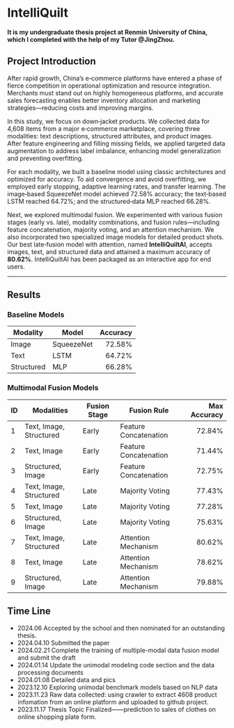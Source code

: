# IntelliQuilt
**It is my undergraduate thesis project at Renmin University of China, which I completed with the help of my Tutor @JingZhou.**

## Project Introduction

After rapid growth, China’s e‑commerce platforms have entered a phase of fierce competition in operational optimization and resource integration. Merchants must stand out on highly homogeneous platforms, and accurate sales forecasting enables better inventory allocation and marketing strategies—reducing costs and improving margins.

In this study, we focus on down‑jacket products. We collected data for 4,608 items from a major e‑commerce marketplace, covering three modalities: text descriptions, structured attributes, and product images. After feature engineering and filling missing fields, we applied targeted data augmentation to address label imbalance, enhancing model generalization and preventing overfitting.

For each modality, we built a baseline model using classic architectures and optimized for accuracy. To aid convergence and avoid overfitting, we employed early stopping, adaptive learning rates, and transfer learning. The image‑based SqueezeNet model achieved 72.58% accuracy; the text‑based LSTM reached 64.72%; and the structured‑data MLP reached 66.28%.

Next, we explored multimodal fusion. We experimented with various fusion stages (early vs. late), modality combinations, and fusion rules—including feature concatenation, majority voting, and an attention mechanism. We also incorporated two specialized image models for detailed product shots. Our best late‑fusion model with attention, named **IntelliQuiltAI**, accepts images, text, and structured data and attained a maximum accuracy of **80.62%**. IntelliQuiltAI has been packaged as an interactive app for end users.

---

## Results

### Baseline Models

| Modality    | Model       | Accuracy |
|-------------|-------------|---------:|
| Image       | SqueezeNet  |   72.58% |
| Text        | LSTM        |   64.72% |
| Structured  | MLP         |   66.28% |

### Multimodal Fusion Models

| ID | Modalities                   | Fusion Stage | Fusion Rule             | Max Accuracy |
|----|------------------------------|--------------|-------------------------|-------------:|
| 1  | Text, Image, Structured      | Early        | Feature Concatenation   |      72.84% |
| 2  | Text, Image                  | Early        | Feature Concatenation   |      71.44% |
| 3  | Structured, Image            | Early        | Feature Concatenation   |      72.75% |
| 4  | Text, Image, Structured      | Late         | Majority Voting         |      77.43% |
| 5  | Text, Image                  | Late         | Majority Voting         |      77.28% |
| 6  | Structured, Image            | Late         | Majority Voting         |      75.63% |
| 7  | Text, Image, Structured      | Late         | Attention Mechanism     |      80.62% |
| 8  | Text, Image                  | Late         | Attention Mechanism     |      78.62% |
| 9  | Structured, Image            | Late         | Attention Mechanism     |      79.88% |



## Time Line 
+ 2024.06 Accepted by the school and then nominated for an outstanding thesis.
+ 2024.04.10 Submitted the paper
+ 2024.02.21 Complete the training of multiple-modal data fusion model and submit the draft
+ 2024.01.14 Update the unimodal modeling code section and the data processing documents
+ 2024.01.08 Detailed data and pics
+ 2023.12.10 Exploring unimodal benchmark models based on NLP data
+ 2023.11.23 Raw data collected: using crawler to extract 4608 product infomation from an online platform and uploaded to github project.
+ 2023.11.17 Thesis Topic Finalized——prediction to sales of clothes on online shopping plate form.
